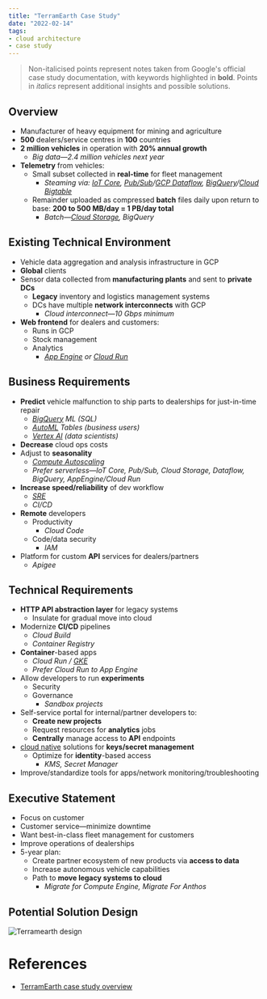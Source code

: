 ```yaml
---
title: "TerramEarth Case Study"
date: "2022-02-14"
tags:
- cloud architecture
- case study
---
```


> Non-italicised points represent notes taken from Google's official case study documentation, with keywords highlighted in **bold**.
> Points in *italics* represent additional insights and possible solutions.

## Overview

- Manufacturer of heavy equipment for mining and agriculture
- **500** dealers/service centres in **100** countries
- **2 million vehicles** in operation with **20% annual growth**
	- *Big data—2.4 million vehicles next year*
- **Telemetry** from vehicles:
	- Small subset collected in **real-time** for fleet management
		- *Steaming via: [IoT Core](notes/GCP%20IoT%20Core.md), [Pub/Sub](notes/GCP%20Pub%20Sub.md)/[GCP Dataflow](notes/GCP%20Dataflow.md), [BigQuery](notes/GCP%20BigQuery.md)/[Cloud Bigtable](notes/GCP%20Cloud%20Bigtable.md)*
	- Remainder uploaded as compressed **batch** files daily upon return to base: **200 to 500 MB/day = 1 PB/day total**
		- *Batch—[Cloud Storage](notes/GCP%20Cloud%20Storage.md), BigQuery*

## Existing Technical Environment

- Vehicle data aggregation and analysis infrastructure in GCP
- **Global** clients
- Sensor data collected from **manufacturing plants** and sent to **private DCs**
	- **Legacy** inventory and logistics management systems
	- DCs have multiple **network interconnects** with GCP
		- *Cloud interconnect—10 Gbps minimum*
- **Web frontend** for dealers and customers:
	- Runs in GCP
	- Stock management
	- Analytics
		- *[App Engine](notes/GCP%20App%20Engine.md) or [Cloud Run](notes/GCP%20Cloud%20Run.md)*

## Business Requirements

- **Predict** vehicle malfunction to ship parts to dealerships for just-in-time repair
	- *[BigQuery](notes/GCP%20BigQuery.md) ML (SQL)*
	- *[AutoML](notes/GCP%20AutoML.md) Tables (business users)*
	- *[Vertex AI](notes/moc/GCP%20Vertex%20AI.md) (data scientists)*
- **Decrease** cloud ops costs
- Adjust to **seasonality**
	- *[Compute Autoscaling](notes/GCP%20Compute%20Autoscaling.md)*
	- *Prefer serverless—IoT Core, Pub/Sub, Cloud Storage, Dataflow, BigQuery, AppEngine/Cloud Run*
- **Increase speed/reliability** of dev workflow
	- *[SRE](notes/moc/Site%20Reliability%20Engineering%20(SRE).md)*
	- *CI/CD*
- **Remote** developers
	- Productivity
		- *Cloud Code*
	- Code/data security
		- *IAM*
- Platform for custom **API** services for dealers/partners
	- *Apigee*

## Technical Requirements

- **HTTP API abstraction layer** for legacy systems
	- Insulate for gradual move into cloud
- Modernize **CI/CD** pipelines
	- *Cloud Build*
	- *Container Registry*
- **Container**-based apps
	- *Cloud Run / [GKE](notes/GCP%20Kubernetes%20Engine%20(GKE).md)*
	- *Prefer Cloud Run to App Engine*
- Allow developers to run **experiments**
	- Security
	- Governance
		- *Sandbox projects*
- Self-service portal for internal/partner developers to:
	- **Create new projects**
	- Request resources for **analytics** jobs
	- **Centrally** manage access to **API** endpoints
- [cloud native](notes/The%20Path%20to%20Cloud%20Native.md) solutions for **keys/secret management**
	- Optimize for **identity**-based access
		- *KMS, Secret Manager*
- Improve/standardize tools for apps/network monitoring/troubleshooting

## Executive Statement

- Focus on customer
- Customer service—minimize downtime
- Want best-in-class fleet management for customers
- Improve operations of dealerships
- 5-year plan:
	- Create partner ecosystem of new products via **access to data**
	- Increase autonomous vehicle capabilities
	- Path to **move legacy systems to cloud**
		- *Migrate for Compute Engine, Migrate For Anthos*

## Potential Solution Design

![Terramearth design](files/terramearth_design.svg)

# References

- [TerramEarth case study overview](https://services.google.com/fh/files/blogs/master_case_study_terramearth.pdf)
